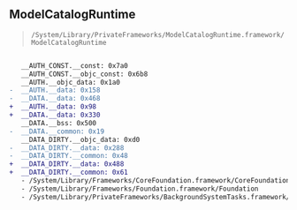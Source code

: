 ## ModelCatalogRuntime

> `/System/Library/PrivateFrameworks/ModelCatalogRuntime.framework/ModelCatalogRuntime`

```diff

   __AUTH_CONST.__const: 0x7a0
   __AUTH_CONST.__objc_const: 0x6b8
   __AUTH.__objc_data: 0x1a0
-  __AUTH.__data: 0x158
-  __DATA.__data: 0x468
+  __AUTH.__data: 0x98
+  __DATA.__data: 0x330
   __DATA.__bss: 0x500
-  __DATA.__common: 0x19
   __DATA_DIRTY.__objc_data: 0xd0
-  __DATA_DIRTY.__data: 0x288
-  __DATA_DIRTY.__common: 0x48
+  __DATA_DIRTY.__data: 0x488
+  __DATA_DIRTY.__common: 0x61
   - /System/Library/Frameworks/CoreFoundation.framework/CoreFoundation
   - /System/Library/Frameworks/Foundation.framework/Foundation
   - /System/Library/PrivateFrameworks/BackgroundSystemTasks.framework/BackgroundSystemTasks

```
